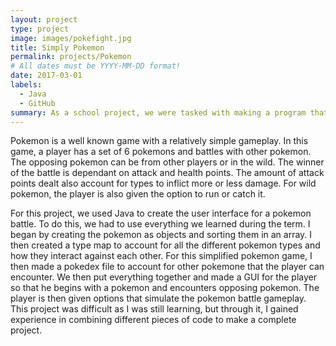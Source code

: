 ```yaml
---
layout: project
type: project
image: images/pokefight.jpg
title: Simply Pokemon
permalink: projects/Pokemon
# All dates must be YYYY-MM-DD format!
date: 2017-03-01
labels:
  - Java
  - GitHub
summary: As a school project, we were tasked with making a program that runs a basic pokemon battle gameplay scenario.
---
```


Pokemon is a well known game with a relatively simple gameplay. In this game, a player has a set of 6 pokemons and battles with other pokemon. The opposing pokemon can be from other players or in the wild. The winner of the battle is dependant on attack and health points. The amount of attack points dealt also account for types to inflict more or less damage. For wild pokemon, the player is also given the option to run or catch it. 

For this project, we used Java to create the user interface for a pokemon battle. To do this, we had to use everything we learned during the term. I began by creating the pokemon as objects and sorting them in an array. I then created a type map to account for all the different pokemon types and how they interact against each other. For this simplified pokemon game, I then made a pokedex file to account for other pokemone that the player can encounter. We then put everything together and made a GUI for the player so that he begins with a pokemon and encounters opposing pokemon. The player is then given options that simulate the pokemon battle gameplay. This project was difficult as I was still learning, but through it, I gained experience in combining different pieces of code to make a complete project.




